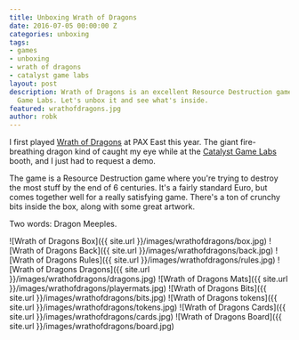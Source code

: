 ```yaml
---
title: Unboxing Wrath of Dragons
date: 2016-07-05 00:00:00 Z
categories: unboxing
tags:
- games
- unboxing
- wrath of dragons
- catalyst game labs
layout: post
description: Wrath of Dragons is an excellent Resource Destruction game from Catalyst
  Game Labs. Let's unbox it and see what's inside.
featured: wrathofdragons.jpg
author: robk
---
```


I first played [Wrath of Dragons](http://www.catalystgamelabs.com/casual-games/wrath-of-dragons/) at PAX East this year. The giant fire-breathing dragon kind of caught my eye while at the [Catalyst Game Labs](http://www.catalystgamelabs.com) booth, and I just had to request a demo.

The game is a Resource Destruction game where you're trying to destroy the most stuff by the end of 6 centuries. It's a fairly standard Euro, but comes together well for a really satisfying game. There's a ton of crunchy bits inside the box, along with some great artwork.

Two words: Dragon Meeples.

![Wrath of Dragons Box]({{ site.url }}/images/wrathofdragons/box.jpg)
![Wrath of Dragons Back]({{ site.url }}/images/wrathofdragons/back.jpg)
![Wrath of Dragons Rules]({{ site.url }}/images/wrathofdragons/rules.jpg)
![Wrath of Dragons Dragons]({{ site.url }}/images/wrathofdragons/dragons.jpg)
![Wrath of Dragons Mats]({{ site.url }}/images/wrathofdragons/playermats.jpg)
![Wrath of Dragons Bits]({{ site.url }}/images/wrathofdragons/bits.jpg)
![Wrath of Dragons tokens]({{ site.url }}/images/wrathofdragons/tokens.jpg)
![Wrath of Dragons Cards]({{ site.url }}/images/wrathofdragons/cards.jpg)
![Wrath of Dragons Board]({{ site.url }}/images/wrathofdragons/board.jpg)
